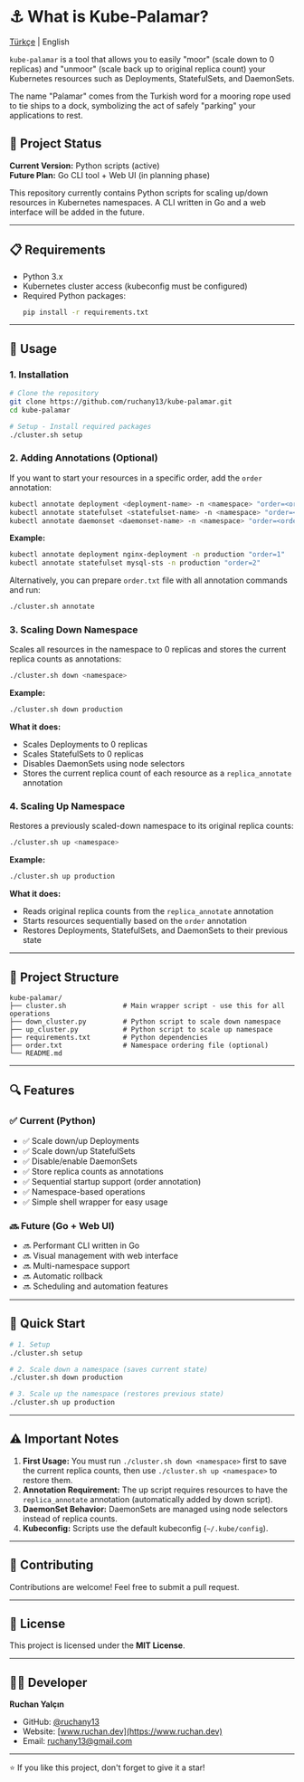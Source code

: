 # ⚓️ What is Kube-Palamar?

[Türkçe](README_TR.md) | English

`kube-palamar` is a tool that allows you to easily "moor" (scale down to 0 replicas) and "unmoor" (scale back up to original replica count) your Kubernetes resources such as Deployments, StatefulSets, and DaemonSets.

The name "Palamar" comes from the Turkish word for a mooring rope used to tie ships to a dock, symbolizing the act of safely "parking" your applications to rest.

## 🎯 Project Status

**Current Version:** Python scripts (active)  
**Future Plan:** Go CLI tool + Web UI (in planning phase)

This repository currently contains Python scripts for scaling up/down resources in Kubernetes namespaces. A CLI written in Go and a web interface will be added in the future.

---

## 📋 Requirements

- Python 3.x
- Kubernetes cluster access (kubeconfig must be configured)
- Required Python packages:
  ```bash
  pip install -r requirements.txt
  ```

---

## 🚀 Usage

### 1. Installation
```bash
# Clone the repository
git clone https://github.com/ruchany13/kube-palamar.git
cd kube-palamar

# Setup - Install required packages
./cluster.sh setup
```

### 2. Adding Annotations (Optional)
If you want to start your resources in a specific order, add the `order` annotation:

```bash
kubectl annotate deployment <deployment-name> -n <namespace> "order=<order_number>"
kubectl annotate statefulset <statefulset-name> -n <namespace> "order=<order_number>"
kubectl annotate daemonset <daemonset-name> -n <namespace> "order=<order_number>"
```

**Example:**
```bash
kubectl annotate deployment nginx-deployment -n production "order=1"
kubectl annotate statefulset mysql-sts -n production "order=2"
```

Alternatively, you can prepare `order.txt` file with all annotation commands and run:
```bash
./cluster.sh annotate
```

### 3. Scaling Down Namespace

Scales all resources in the namespace to 0 replicas and stores the current replica counts as annotations:

```bash
./cluster.sh down <namespace>
```

**Example:**
```bash
./cluster.sh down production
```

**What it does:**
- Scales Deployments to 0 replicas
- Scales StatefulSets to 0 replicas
- Disables DaemonSets using node selectors
- Stores the current replica count of each resource as a `replica_annotate` annotation

### 4. Scaling Up Namespace

Restores a previously scaled-down namespace to its original replica counts:

```bash
./cluster.sh up <namespace>
```

**Example:**
```bash
./cluster.sh up production
```

**What it does:**
- Reads original replica counts from the `replica_annotate` annotation
- Starts resources sequentially based on the `order` annotation
- Restores Deployments, StatefulSets, and DaemonSets to their previous state

---

## 📁 Project Structure

```
kube-palamar/
├── cluster.sh              # Main wrapper script - use this for all operations
├── down_cluster.py         # Python script to scale down namespace
├── up_cluster.py           # Python script to scale up namespace
├── requirements.txt        # Python dependencies
├── order.txt               # Namespace ordering file (optional)
└── README.md
```

---

## 🔍 Features

### ✅ Current (Python)
- ✅ Scale down/up Deployments
- ✅ Scale down/up StatefulSets
- ✅ Disable/enable DaemonSets
- ✅ Store replica counts as annotations
- ✅ Sequential startup support (order annotation)
- ✅ Namespace-based operations
- ✅ Simple shell wrapper for easy usage

### 🔜 Future (Go + Web UI)
- 🔜 Performant CLI written in Go
- 🔜 Visual management with web interface
- 🔜 Multi-namespace support
- 🔜 Automatic rollback
- 🔜 Scheduling and automation features

---

## 🎯 Quick Start

```bash
# 1. Setup
./cluster.sh setup

# 2. Scale down a namespace (saves current state)
./cluster.sh down production

# 3. Scale up the namespace (restores previous state)
./cluster.sh up production
```

---

## ⚠️ Important Notes

1. **First Usage:** You must run `./cluster.sh down <namespace>` first to save the current replica counts, then use `./cluster.sh up <namespace>` to restore them.
2. **Annotation Requirement:** The up script requires resources to have the `replica_annotate` annotation (automatically added by down script).
3. **DaemonSet Behavior:** DaemonSets are managed using node selectors instead of replica counts.
4. **Kubeconfig:** Scripts use the default kubeconfig (`~/.kube/config`).

---

## 🤝 Contributing

Contributions are welcome! Feel free to submit a pull request.

---

## 📄 License

This project is licensed under the **MIT License**.

---

## 👨‍💻 Developer

**Ruchan Yalçın**  
- GitHub: [@ruchany13](https://github.com/ruchany13)
- Website: [www.ruchan.dev](https://www.ruchan.dev)
- Email: ruchany13@gmail.com

---

⭐️ If you like this project, don't forget to give it a star!